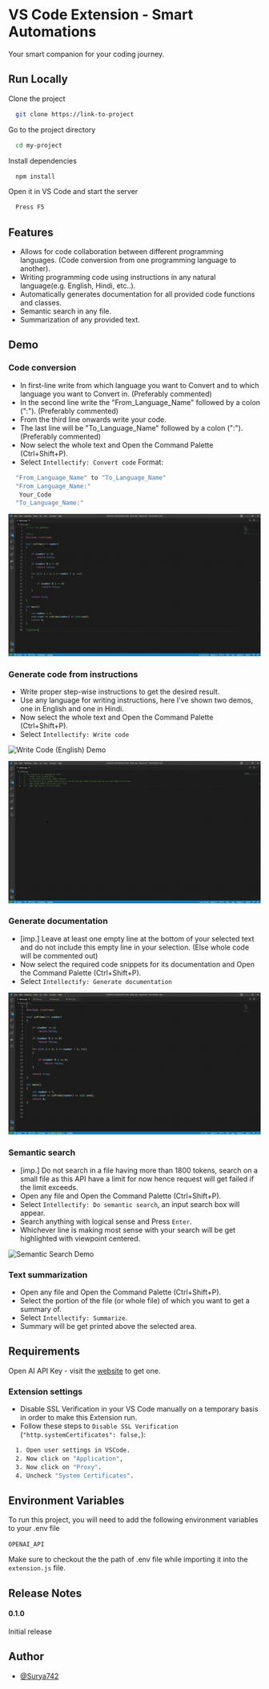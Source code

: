 
# VS Code Extension - Smart Automations

Your smart companion for your coding journey.

## Run Locally

Clone the project

```bash
  git clone https://link-to-project
```

Go to the project directory

```bash
  cd my-project
```

Install dependencies

```bash
  npm install
```

Open it in VS Code and start the server

```bash
  Press F5
```


## Features

- Allows for code collaboration between different programming languages. (Code conversion from one programming language to another).
- Writing programming code using instructions in any natural language(e.g. English, Hindi, etc..).
- Automatically generates documentation for all provided code functions and classes.
- Semantic search in any file.
- Summarization of any provided text.


## Demo

### Code conversion
- In first-line write from which language you want to Convert and to which language you want to Convert in. (Preferably commented)
- In the second line write the "From_Language_Name" followed by a colon (":"). (Preferably commented)
- From the third line onwards write your code.
- The last line will be "To_Language_Name" followed by a colon (":"). (Preferably commented)
- Now select the whole text and Open the Command Palette (Ctrl+Shift+P).
- Select `Intellectify: Convert code`
Format:
```bash
  "From_Language_Name" to "To_Language_Name"
  "From_Language_Name:"
   Your_Code
  "To_Language_Name:"
```
![Convert Code Demo](demo/ConvertCode.gif)

### Generate code from instructions
- Write proper step-wise instructions to get the desired result.
- Use any language for writing instructions, here I've shown two demos, one in English and one in Hindi.
- Now select the whole text and Open the Command Palette (Ctrl+Shift+P).
- Select `Intellectify: Write code`

![Write Code (English) Demo](demo/WriteCode(English).gif)

![Write Code (Hindi) Demo](demo/WriteCode(Hindi).gif)

### Generate documentation
- [imp.] Leave at least one empty line at the bottom of your selected text and do not include this empty line in your selection. (Else whole code will be commented out)
- Now select the required code snippets for its documentation and Open the Command Palette (Ctrl+Shift+P).
- Select `Intellectify: Generate documentation`

![Documentation Demo](demo/Doc.gif)

### Semantic search
- [imp.] Do not search in a file having more than 1800 tokens, search on a small file as this API have a limit for now hence request will get failed if the limit exceeds.
- Open any file and Open the Command Palette (Ctrl+Shift+P).
- Select `Intellectify: Do semantic search`, an input search box will appear.
- Search anything with logical sense and Press `Enter`.
- Whichever line is making most sense with your search will be get highlighted with viewpoint centered.

![Semantic Search Demo](demo/SemanticSearch.gif)


### Text summarization
- Open any file and Open the Command Palette (Ctrl+Shift+P).
- Select the portion of the file (or whole file) of which you want to get a summary of.
- Select `Intellectify: Summarize`.
- Summary will be get printed above the selected area.

## Requirements

Open AI API Key - visit the [website](https://openai.com/api/) to get one.

### Extension settings
- Disable SSL Verification in your VS Code manually on a temporary basis in order to make this Extension run.
- Follow these steps to `Disable SSL Verification` (`"http.systemCertificates": false,`):
```bash
  1. Open user settings in VSCode.
  2. Now click on "Application",
  3. Now click on "Proxy".
  4. Uncheck "System Certificates".
```
## Environment Variables

To run this project, you will need to add the following environment variables to your .env file

`OPENAI_API`

Make sure to checkout the the path of .env file while importing it into the `extension.js` file.


## Release Notes

#### 0.1.0
Initial release



## Author

- [@Surya742](https://www.github.com/Surya742)

